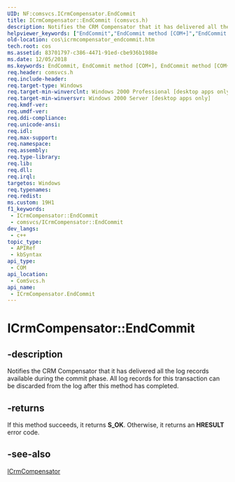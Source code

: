```yaml
---
UID: NF:comsvcs.ICrmCompensator.EndCommit
title: ICrmCompensator::EndCommit (comsvcs.h)
description: Notifies the CRM Compensator that it has delivered all the log records available during the commit phase.
helpviewer_keywords: ["EndCommit","EndCommit method [COM+]","EndCommit method [COM+]","ICrmCompensator interface","ICrmCompensator interface [COM+]","EndCommit method","ICrmCompensator.EndCommit","ICrmCompensator::EndCommit","_dtc_ICrmCompensator_EndCommit","comsvcs/ICrmCompensator::EndCommit","cos.icrmcompensator_endcommit"]
old-location: cos\icrmcompensator_endcommit.htm
tech.root: cos
ms.assetid: 83701797-c386-4471-91ed-cbe936b1988e
ms.date: 12/05/2018
ms.keywords: EndCommit, EndCommit method [COM+], EndCommit method [COM+],ICrmCompensator interface, ICrmCompensator interface [COM+],EndCommit method, ICrmCompensator.EndCommit, ICrmCompensator::EndCommit, _dtc_ICrmCompensator_EndCommit, comsvcs/ICrmCompensator::EndCommit, cos.icrmcompensator_endcommit
req.header: comsvcs.h
req.include-header: 
req.target-type: Windows
req.target-min-winverclnt: Windows 2000 Professional [desktop apps only]
req.target-min-winversvr: Windows 2000 Server [desktop apps only]
req.kmdf-ver: 
req.umdf-ver: 
req.ddi-compliance: 
req.unicode-ansi: 
req.idl: 
req.max-support: 
req.namespace: 
req.assembly: 
req.type-library: 
req.lib: 
req.dll: 
req.irql: 
targetos: Windows
req.typenames: 
req.redist: 
ms.custom: 19H1
f1_keywords:
 - ICrmCompensator::EndCommit
 - comsvcs/ICrmCompensator::EndCommit
dev_langs:
 - c++
topic_type:
 - APIRef
 - kbSyntax
api_type:
 - COM
api_location:
 - ComSvcs.h
api_name:
 - ICrmCompensator.EndCommit
---
```


# ICrmCompensator::EndCommit


## -description

Notifies the CRM Compensator that it has delivered all the log records available during the commit phase. All log records for this transaction can be discarded from the log after this method has completed.



## -returns

If this method succeeds, it returns <b>S_OK</b>. Otherwise, it returns an <b>HRESULT</b> error code.

## -see-also

<a href="/windows/desktop/api/comsvcs/nn-comsvcs-icrmcompensator">ICrmCompensator</a>
